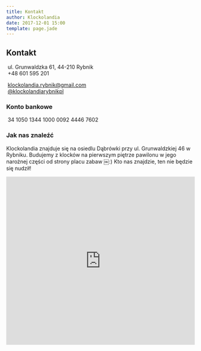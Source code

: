 ```yaml
---
title: Kontakt
author: Klockolandia
date: 2017-12-01 15:00
template: page.jade
---
```


## Kontakt

<span class="icon fa-map-marker">&nbsp;ul. Grunwaldzka 61, 44-210 Rybnik<br>
<span class="icon fa-phone"></span>&nbsp;+48 601 595 201

<span class="icon fa-envelope">&nbsp;[klockolandia.rybnik@gmail.com](mailto:klockolandia.rybnik@gmail.com)<br>
<span class="icon fa-facebook">&nbsp;[@klockolandiarybnikpl](https://www.facebook.com/klockolandiarybnikpl/)

### Konto bankowe

<span class="icon fa-bank"></span>&nbsp;34 1050 1344 1000 0092 4446 7602

### Jak nas znaleźć

Klockolandia znajduje się na osiedlu Dąbrówki przy ul. Grunwaldzkiej 46 w Rybniku. Budujemy z klocków na pierwszym piętrze pawilonu w jego narożnej części od strony placu zabaw ￼:) Kto nas znajdzie, ten nie będzie się nudził!

<iframe class="fit" src="https://www.google.com/maps/embed?pb=!1m18!1m12!1m3!1d2559.5426746159837!2d18.51784951571852!3d50.09484867942787!2m3!1f0!2f0!3f0!3m2!1i1024!2i768!4f13.1!3m3!1m2!1s0x47114f3a482d0565%3A0xf5e2ba306c1dd48e!2sKlockolandia+Rybnik!5e0!3m2!1sen!2spl!4v1512308575819" width="100%" height="450" frameborder="0" style="border:0" allowfullscreen></iframe>
